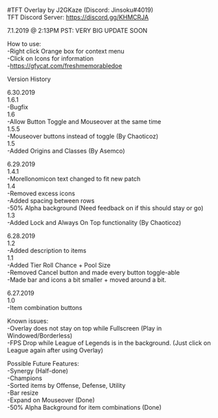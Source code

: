 #TFT Overlay by J2GKaze (Discord: Jinsoku#4019)  
 TFT Discord Server: https://discord.gg/KHMCRJA
   
7.1.2019 @ 2:13PM PST: VERY BIG UPDATE SOON

How to use:  
  -Right click Orange box for context menu  
  -Click on Icons for information  
  -https://gfycat.com/freshmemorabledoe

Version History

6.30.2019   
1.6.1  
  -Bugfix    
1.6  
  -Allow Button Toggle and Mouseover at the same time    
1.5.5  
  -Mouseover buttons instead of toggle (By Chaoticoz)   
1.5  
  -Added Origins and Classes (By Asemco)  
  
6.29.2019   
1.4.1  
  -Morellonomicon text changed to fit new patch   
1.4  
  -Removed excess icons    
  -Added spacing between rows    
  -50% Alpha background (Need feedback on if this should stay or go)    
1.3  
  -Added Lock and Always On Top functionality (By Chaoticoz)  

6.28.2019  
1.2  
  -Added description to items  
1.1   
  -Added Tier Roll Chance + Pool Size  
  -Removed Cancel button and made every button toggle-able  
  -Made bar and icons a bit smaller + moved around a bit.  

6.27.2019  
1.0  
  -Item combination buttons  

Known issues:  
  -Overlay does not stay on top while Fullscreen (Play in Windowed/Borderless)  
  -FPS Drop while League of Legends is in the background. (Just click on League again after using Overlay)  

Possible Future Features:  
  -Synergy (Half-done)  
  -Champions  
  -Sorted items by Offense, Defense, Utility  
  -Bar resize  
  -Expand on Mouseover (Done)   
  -50% Alpha Background for item combinations (Done)  

